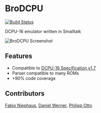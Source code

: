 BroDCPU
=======
[![Build Status](https://travis-ci.org/fniephaus/BroDCPU.svg?branch=master)](https://travis-ci.org/fniephaus/BroDCPU)

DCPU-16 emulator written in Smalltalk

![BroDCPU Screenshot](https://raw.github.com/fniephaus/BroDCPU/master/screenshot.gif)


## Features

- Compatible to [DCPU-16 Specification v1.7](http://dcpu.com/dcpu-16/)
- Parser compatible to many ROMs
- +90% code coverage


## Contributors

[Fabio Niephaus](https://github.com/fniephaus), [Daniel Werner](https://github.com/daniel-wer), [Philipp Otto](https://github.com/philippotto)
